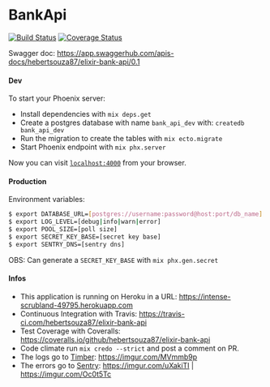 # BankApi

[![Build Status](https://travis-ci.com/hebertsouza87/elixir-bank-api.svg?branch=master)](https://travis-ci.com/hebertsouza87/elixir-bank-api)
[![Coverage Status](https://coveralls.io/repos/github/hebertsouza87/elixir-bank-api/badge.svg)](https://coveralls.io/github/hebertsouza87/elixir-bank-api)

Swagger doc: https://app.swaggerhub.com/apis-docs/hebertsouza87/elixir-bank-api/0.1


#### Dev
To start your Phoenix server:

* Install dependencies with `mix deps.get`
* Create a postgres database with name `bank_api_dev` with: `createdb bank_api_dev`
* Run the migration to create the tables with `mix ecto.migrate`
* Start Phoenix endpoint with `mix phx.server`

Now you can visit [`localhost:4000`](http://localhost:4000) from your browser.


#### Production
Environment variables:
```bash
$ export DATABASE_URL=[postgres://username:password@host:port/db_name]
$ export LOG_LEVEL=[debug|info|warn|error]
$ export POOL_SIZE=[poll size]
$ export SECRET_KEY_BASE=[secret key base]
$ export SENTRY_DNS=[sentry dns]
```
OBS: Can generate a `SECRET_KEY_BASE` with `mix phx.gen.secret`


#### Infos
* This application is running on Heroku in a URL: https://intense-scrubland-49795.herokuapp.com
* Continuous Integration with Travis: https://travis-ci.com/hebertsouza87/elixir-bank-api
* Test Coverage with Coveralls: https://coveralls.io/github/hebertsouza87/elixir-bank-api
* Code climate run `mix credo --strict` and post a comment on PR.
* The logs go to [Timber](https://app.timber.io): https://imgur.com/MVmmb9p
* The errors go to [Sentry](https://sentry.io): https://imgur.com/uXakiTI | https://imgur.com/Oc0t5Tc
